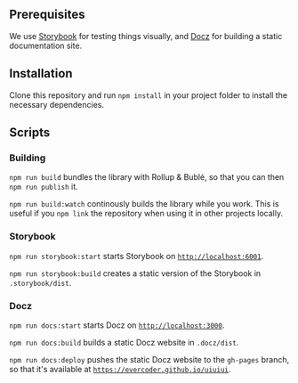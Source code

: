 ## Prerequisites

We use [Storybook](https://storybook.js.org) for testing things visually, and [Docz](https://docz.site) for building a static documentation site.

## Installation

Clone this repository and run `npm install` in your project folder to install the necessary dependencies.

## Scripts

### Building

`npm run build` bundles the library with Rollup & Bublé, so that you can then `npm run publish` it.

`npm run build:watch` continously builds the library while you work. This is useful if you `npm link` the repository when using it in other projects locally.

### Storybook

`npm run storybook:start` starts Storybook on [`http://localhost:6001`](http://localhost:6001).

`npm run storybook:build` creates a static version of the Storybook in `.storybook/dist`.

### Docz

`npm run docs:start` starts Docz on [`http://localhost:3000`](http://localhost:3000).

`npm run docs:build` builds a static Docz website in `.docz/dist`.
	
`npm run docs:deploy` pushes the static Docz website to the `gh-pages` branch, so that it's available at [`https://evercoder.github.io/uiuiui`](`https://evercoder.github.io/uiuiui`).
